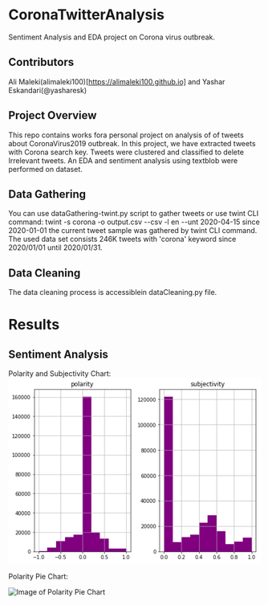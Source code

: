 # CoronaTwitterAnalysis
Sentiment Analysis and EDA project on Corona virus outbreak.
## Contributors
Ali Maleki(alimaleki100)[https://alimaleki100.github.io] and Yashar Eskandari(@yasharesk)

## Project Overview
This repo contains works fora personal project on analysis of of tweets about CoronaVirus2019 outbreak.
In this project, we have extracted tweets with Corona search key.
Tweets were clustered and classified to delete Irrelevant tweets.
An EDA and sentiment analysis using textblob were performed on dataset.

## Data Gathering
You can use dataGathering-twint.py script to gather tweets or use twint CLI command:
twint -s corona -o output.csv --csv -l en --unt 2020-04-15 since 2020-01-01
the current tweet sample was gathered by twint CLI command.
The used data set consists 246K tweets with 'corona' keyword since 2020/01/01 until 2020/01/31.

## Data Cleaning
The data cleaning process is accessiblein dataCleaning.py file.

# Results
## Sentiment Analysis

Polarity and Subjectivity Chart:
![Image of Polarity and Subjectivity](https://github.com/alimaleki100/CoronaTwitterAnalysis/blob/master/images/polarity.subjectivity.png)




Polarity Pie Chart:

![Image of Polarity Pie Chart](https://github.com/alimaleki100/CoronaTwitterAnalysis/blob/master/images/polarityPolarityPie.png)








